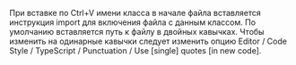

При вставке по Ctrl+V имени класса в начале файла вставляется 
инструкция import для включения файла с данным классом.
По умолчанию вставляется путь к файлу в двойных кавычках.
Чтобы изменить на одинарные кавычки следует изменить опцию 
Editor / Code Style / TypeScript / 
Punctuation / Use [single] quotes [in new code].
